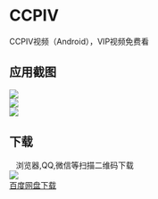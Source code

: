 # CCPIV
CCPIV视频（Android），VIP视频免费看

## 应用截图

  
![](http://ac-qmtbhnki.clouddn.com/9dfcd17de09b12229317.png)  
![](http://ac-qmtbhnki.clouddn.com/9c3289a7b2fee246b4d4.png)  
![](http://ac-qmtbhnki.clouddn.com/0e63b6cd6628e319e32e.png)  
## 下载
    浏览器,QQ,微信等扫描二维码下载  
![](http://ac-QMTBhNKI.clouddn.com/c0a25309a0c2d84f8265.png)  
[百度网盘下载](https://pan.baidu.com/s/1i5u3PR3)
